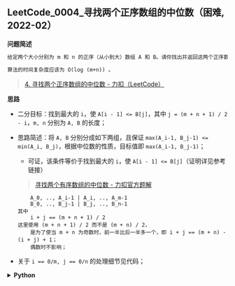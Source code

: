 ## LeetCode_0004_寻找两个正序数组的中位数（困难, 2022-02）
<!--info
tags: [二分, lc100]
source: LeetCode
level: 困难
number: '0004'
name: 寻找两个正序数组的中位数
companies: []
-->

<summary><b>问题简述</b></summary>

```txt
给定两个大小分别为 m 和 n 的正序（从小到大）数组 A 和 B。请你找出并返回这两个正序数组的 中位数 。

算法的时间复杂度应该为 O(log (m+n)) 。
```
> [4. 寻找两个正序数组的中位数 - 力扣（LeetCode）](https://leetcode-cn.com/problems/median-of-two-sorted-arrays/)

<!-- 
<details><summary><b>详细描述</b></summary>

```txt
```

</details>
-->


<!-- <div align="center"><img src="../../../_assets/xxx.png" height="300" /></div> -->

<summary><b>思路</b></summary>

- 二分目标：找到最大的 `i`，使 `A[i - 1] <= B[j]`，其中 `j = (m + n + 1) / 2 - i`，`m, n` 分别为 `A, B` 的长度；
- 思路简述：将 `A, B` 分别分成如下两组，且保证 `max(A_i-1, B_j-1) <= min(A_i, B_j)`，根据中位数的性质，目标值即 `max(A_i-1, B_j-1)`；
    - 可证，该条件等价于找到最大的 `i`，使 `A[i - 1] <= B[j]`（证明详见参考链接）
    > [寻找两个有序数组的中位数 - 力扣官方题解](https://leetcode-cn.com/problems/median-of-two-sorted-arrays/solution/xun-zhao-liang-ge-you-xu-shu-zu-de-zhong-wei-s-114/)

    ```
        A_0, .., A_i-1 | A_i, .., A_m-1
        B_0, .., B_j-1 | B_j, .., B_n-1
    其中
        i + j == (m + n + 1) / 2
    这里使用 (m + n + 1) / 2 而不是 (m + n) / 2，
        是为了使当 m + n 为奇数时，前一半比后一半多一个，即 i + j == (m + n) - (i + j) + 1；
        偶数时不影响；
    ```

- 关于 `i == 0/m, j == 0/n` 的处理细节见代码；

<details><summary><b>Python</b></summary>

```python
class Solution:
    def findMedianSortedArrays(self, A: List[int], B: List[int]) -> float:
        if len(A) > len(B):
            return self.findMedianSortedArrays(B, A)

        inf = 1e7
        m, n = len(A), len(B)
        # half 表示一半的数量；+1 是为了使奇数情况时，左侧数量多一个，偶数不影响；
        half = (m + n + 1) // 2
        l, r = 0, m  # [l, r) 左闭右开区间，循环时要始终保持这个开闭原则

        while l < r:  # 因为是左闭右开区间，所以 l 要始终小于 r
            # 这里 i 和 j 指的是数量，而不是下标，即 A 中的前 i 个数，B 中的前 j 个数；
            # i + j 共同组成了“前一半”的数
            i = (l + r + 1) // 2
            j = half - i
            # 因为 i 和 j 都是指的数量，所以下标要 -1；具体来说，i 和 j 分别把 A 和 B 划分成了如下两个区间
            # 前一半包括 A[0 .. i-1] 和 B[0 .. j-1]
            # 后一半包括 A[i .. m-1] 和 B[j .. n-1]

            # 二分的目标是找到最大的 i 使 A[i - 1] <= B[j] 成立
            if A[i - 1] <= B[j]:
                l = i  # [l, i-1] 区间满足要求，下一轮在 [i, r) 中继续找更大的，所以使 l = i
            else:
                r = i - 1  # [i-1, r) 区间不满足要求，下一轮从 [l, i-1) 继续找符合的，所以令 r = i - 1

        # 退出循环时 l == r
        i, j = l, half - l

        # 记 m1, m2 分别表示前半部分的最大值和后半部分的最小值，根据定义
        #   m1, m2 = max(A[i-1],B[j-1]), min(A[i],B[j])
        # 这里要注意 i=0/i=m/j=0/j=n 的情况（越界）
        #   i == 0 表示前一半从 A 中取 0 个数，即前一半都从 B 中取；
        #   i == m 表示前一半取 A 中所有数，剩下的再从 B 中取；
        #   j == 0, j == n 同理
        a_im1 = -inf if i == 0 else A[i - 1]
        a_i = inf if i == m else A[i]
        b_jm1 = -inf if j == 0 else B[j - 1]
        b_j = inf if j == n else B[j]
        m1, m2 = max(a_im1, b_jm1), min(a_i, b_j)

        return (m1 + m2) / 2 if (m + n) % 2 == 0 else m1
```

</details>

